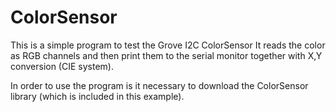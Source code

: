# ColorSensor
This is a simple program to test the Grove I2C ColorSensor
It reads the color as RGB channels and then print them 
to the serial monitor together with X,Y conversion (CIE system).

In order to use the program is it necessary to download the 
ColorSensor library (which is included in this example).
